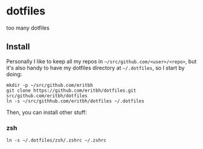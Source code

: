 # dotfiles

too many dotfiles

## Install

Personally I like to keep all my repos in `~/src/github.com/<user>/<repo>`, but it's also handy to have my dotfiles directory at `~/.dotfiles`, so I start by doing:

```
mkdir -p ~/src/github.com/eritbh
git clone https://github.com/eritbh/dotfiles.git src/github.com/eritbh/dotfiles
ln -s ~/src/githhub.com/eritbh/dotfiles ~/.dotfiles
```

Then, you can install other stuff:

### zsh

```
ln -s ~/.dotfiles/zsh/.zshrc ~/.zshrc
```

